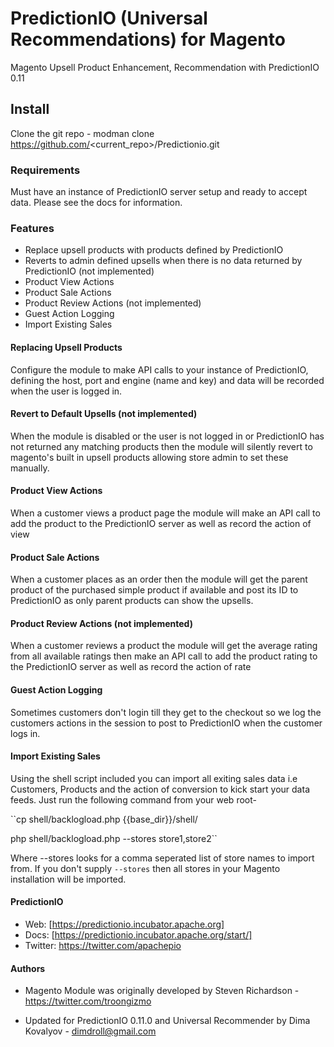 PredictionIO (Universal Recommendations) for Magento
=============

Magento Upsell Product Enhancement, Recommendation with PredictionIO 0.11

## Install

Clone the git repo - modman clone https://github.com/<current_repo>/Predictionio.git

### Requirements

Must have an instance of PredictionIO server setup and ready to accept data. Please see the docs for information.

### Features

* Replace upsell products with products defined by PredictionIO 
* Reverts to admin defined upsells when there is no data returned by PredictionIO (not implemented)
* Product View Actions
* Product Sale Actions
* Product Review Actions (not implemented)
* Guest Action Logging
* Import Existing Sales

#### Replacing Upsell Products

Configure the module to make API calls to your instance of PredictionIO, defining the host, port and engine (name and key) and data will be recorded when the user is logged in.

#### Revert to Default Upsells (not implemented)

When the module is disabled or the user is not logged in or PredictionIO has not returned any matching products then the module will silently revert to magento's built in upsell products allowing store admin to set these manually.

#### Product View Actions

When a customer views a product page the module will make an API call to add the product to the PredictionIO server as well as record the action of view

#### Product Sale Actions

When a customer places as an order then the module will get the parent product of the purchased simple product if available and post its ID to PredictionIO as only parent products can show the upsells.

#### Product Review Actions (not implemented)

When a customer reviews a product the module will get the average rating from all available ratings then make an API call to add the product rating to the PredictionIO server as well as record the action of rate

#### Guest Action Logging

Sometimes customers don't login till they get to the checkout so we log the customers actions in the session to post to PredictionIO when the customer logs in.

#### Import Existing Sales

Using the shell script included you can import all exiting sales data i.e Customers, Products and the action of conversion to kick start your data feeds. Just run the following command from your web root- 

``cp shell/backlogload.php {{base_dir}}/shell/

php shell/backlogload.php --stores store1,store2``

Where --stores looks for a comma seperated list of store names to import from. If you don't supply `--stores` then all stores in your Magento installation will be imported.

#### PredictionIO

* Web: [https://predictionio.incubator.apache.org]
* Docs: [https://predictionio.incubator.apache.org/start/]
* Twitter: https://twitter.com/apachepio

#### Authors

* Magento Module was originally developed by Steven Richardson - https://twitter.com/troongizmo
* Updated for PredictionIO 0.11.0 and Universal Recommender by Dima Kovalyov - dimdroll@gmail.com

  [https://predictionio.incubator.apache.org/start/]: https://predictionio.incubator.apache.org/start/
  [http://www.actionml.com/docs/ur]: http://www.actionml.com/docs/ur
